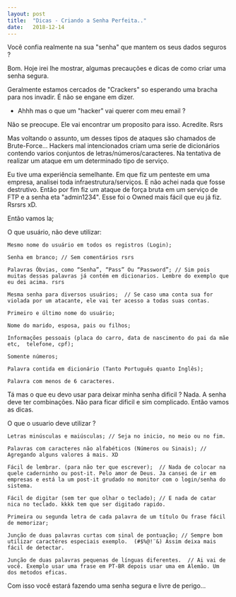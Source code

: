```yaml
---
layout: post
title:  "Dicas - Criando a Senha Perfeita.."
date:   2018-12-14
---
```




Você confia realmente na sua "senha" que mantem os seus dados seguros ? 

Bom. Hoje irei lhe mostrar, algumas precauções e dicas de como criar uma senha segura. 

Geralmente estamos cercados de "Crackers" so esperando uma bracha para nos invadir. É não se engane em dizer. 
- Ahhh mas o que um "hacker" vai querer com meu email ? 
 
Não se preocupe. Ele vai encontrar um proposito para isso. Acredite. Rsrs 

Mas voltando o assunto, um desses tipos de ataques são chamados de Brute-Force... Hackers mal intencionados criam uma serie de dicionários contendo varios conjuntos de letras/números/caracteres. Na tentativa de realizar um ataque em um determinado tipo de serviço.  

Eu tive uma experiência semelhante. Em que fiz um penteste em uma empresa, analisei toda infraestrutura/serviços. E não achei nada que fosse destrutivo. Então  por fim fiz um ataque de força bruta em um serviço de FTP e a senha eta "admin1234". Esse foi o Owned mais fácil que eu já fiz. Rsrsrs xD. 

Então  vamos la;

O que usuário, não deve utilizar:

    Mesmo nome do usuário em todos os registros (Login);
    
    Senha em branco; // Sem comentários rsrs
    
    Palavras Óbvias, como “Senha”, “Pass” Ou “Password”; // Sim pois muitas dessas palavras já contém em dicionarios. Lembre do exemplo que eu dei acima. rsrs
    
    Mesma senha para diversos usuários;  // Se caso uma conta sua for violada por um atacante, ele vai ter acesso a todas suas contas. 
    
    Primeiro e último nome do usuário;   
   
    Nome do marido, esposa, pais ou filhos; 
    
    Informações pessoais (placa do carro, data de nascimento do pai da mãe etc,  telefone, cpf);
    
    Somente números;
    
    Palavra contida em dicionário (Tanto Português quanto Inglês);
    
    Palavra com menos de 6 caracteres.

Tá mas o que eu devo usar para deixar minha senha dificil ?
Nada. A senha deve ter combinações. Não para ficar dificil e sim complicado. 
Então vamos as dicas. 

O que o usuario deve utilizar ?

    Letras minúsculas e maiúsculas; // Seja no inicio, no meio ou no fim. 
    
    Palavras com caracteres não alfabéticos (Números ou Sinais); // Agregando alguns valores á mais. XD
    
    Fácil de lembrar. (para não ter que escrever);  // Nada de colocar na quele caderninho ou post-it. Pelo amor de Deus. Ja cansei de ir em empresas e está la um post-it grudado no monitor com o login/senha do sistema. 

    Fácil de digitar (sem ter que olhar o teclado); // E nada de catar nica no teclado. kkkk tem que ser digitado rapido. 

    Primeira ou segunda letra de cada palavra de um título Ou frase fácil de memorizar;

    Junção de duas palavras curtas com sinal de pontuação; // Sempre bom utilizar caractéres especiais exemplo.  (#$%@!¨&) Assim deixa mais fácil de detectar. 

    Junção de duas palavras pequenas de línguas diferentes.  // Ai vai de você. Exemplo usar uma frase em PT-BR depois usar uma em Alemão. Um dos metodos eficas. 


Com isso você estará fazendo uma senha segura e livre de perigo...